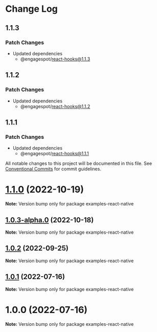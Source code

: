 # Change Log

## 1.1.3

### Patch Changes

- Updated dependencies
  - @engagespot/react-hooks@1.1.3

## 1.1.2

### Patch Changes

- Updated dependencies
  - @engagespot/react-hooks@1.1.2

## 1.1.1

### Patch Changes

- Updated dependencies
  - @engagespot/react-hooks@1.1.1

All notable changes to this project will be documented in this file.
See [Conventional Commits](https://conventionalcommits.org) for commit guidelines.

# [1.1.0](https://github.com/Engagespot/engagespot/compare/v1.0.3-alpha.0...v1.1.0) (2022-10-19)

**Note:** Version bump only for package examples-react-native

## [1.0.3-alpha.0](https://github.com/Engagespot/engagespot/compare/v1.0.2...v1.0.3-alpha.0) (2022-10-18)

**Note:** Version bump only for package examples-react-native

## [1.0.2](https://github.com/Engagespot/engagespot/compare/v1.0.1...v1.0.2) (2022-09-25)

**Note:** Version bump only for package examples-react-native

## [1.0.1](https://github.com/Engagespot/engagespot/compare/v1.0.0...v1.0.1) (2022-07-16)

**Note:** Version bump only for package examples-react-native

# 1.0.0 (2022-07-16)

**Note:** Version bump only for package examples-react-native
